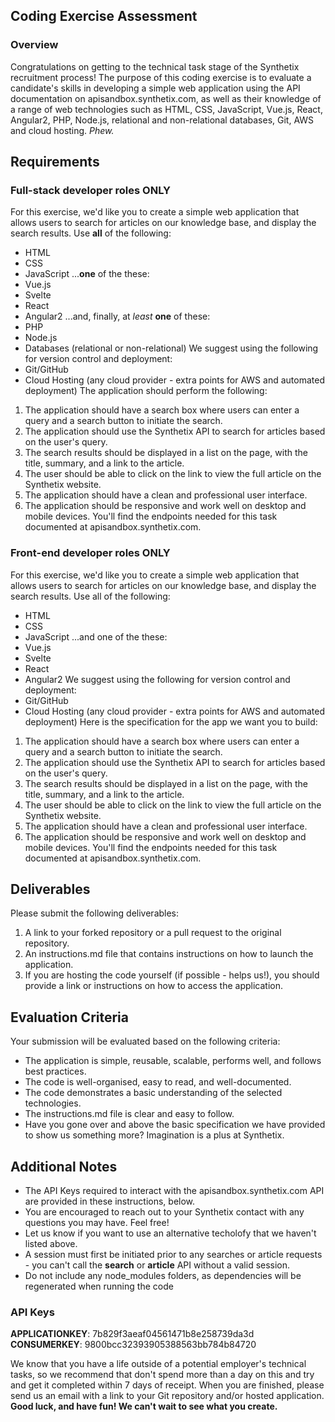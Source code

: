 
## Coding Exercise Assessment
### Overview
Congratulations on getting to the technical task stage of the Synthetix recruitment process!
The purpose of this coding exercise is to evaluate a candidate's skills in developing a simple web application using the API documentation on apisandbox.synthetix.com, as well as their knowledge of a range of web technologies such as HTML, CSS, JavaScript, Vue.js, React, Angular2, PHP, Node.js, relational and non-relational databases, Git, AWS and cloud hosting.  *Phew.*
## Requirements
### Full-stack developer roles ONLY
For this exercise, we'd like you to create a simple web application that allows users to search for articles on our knowledge base, and display the search results.  Use **all** of the following:
-   HTML
-   CSS
-   JavaScript
...**one** of the these:
-   Vue.js
-   Svelte
-   React
-   Angular2
...and, finally, at *least* **one** of these:
-   PHP
-   Node.js
-   Databases (relational or non-relational)
We suggest using the following for version control and deployment:
-   Git/GitHub
-   Cloud Hosting (any cloud provider - extra points for AWS and automated deployment)
The application should perform the following:
1.  The application should have a search box where users can enter a query and a search button to initiate the search.
2.  The application should use the Synthetix API to search for articles based on the user's query.
3.  The search results should be displayed in a list on the page, with the title, summary, and a link to the article.
4.  The user should be able to click on the link to view the full article on the Synthetix website.
5.  The application should have a clean and professional user interface.
6.  The application should be responsive and work well on desktop and mobile devices.
You'll find the endpoints needed for this task documented at apisandbox.synthetix.com.
### Front-end  developer roles ONLY
For this exercise, we'd like you to create a simple web application that allows users to search for articles on our knowledge base, and display the search results.  Use all of the following:
-   HTML
-   CSS
-   JavaScript
...and one of the these:
-   Vue.js
-   Svelte
-   React
-   Angular2
We suggest using the following for version control and deployment:
-   Git/GitHub
-   Cloud Hosting (any cloud provider - extra points for AWS and automated deployment)
Here is the specification for the app we want you to build:
1.  The application should have a search box where users can enter a query and a search button to initiate the search.
2.  The application should use the Synthetix API to search for articles based on the user's query.
3.  The search results should be displayed in a list on the page, with the title, summary, and a link to the article.
4.  The user should be able to click on the link to view the full article on the Synthetix website.
5.  The application should have a clean and professional user interface.
6.  The application should be responsive and work well on desktop and mobile devices.
You'll find the endpoints needed for this task documented at apisandbox.synthetix.com.
## Deliverables
Please submit the following deliverables:
1.  A link to your forked repository or a pull request to the original repository.
2.  An instructions.md file that contains instructions on how to launch the application.
3.  If you are hosting the code yourself (if possible - helps us!), you should provide a link or instructions on how to access the application.
## Evaluation Criteria
Your submission will be evaluated based on the following criteria:
-	The application is simple, reusable, scalable, performs well, and follows best practices.
- 	The code is well-organised, easy to read, and well-documented.
- 	The code demonstrates a basic understanding of the selected technologies.
- 	The instructions.md file is clear and easy to follow.
-	Have you gone over and above the basic specification we have provided to show us something more?  Imagination is a plus at Synthetix.
## Additional Notes
-   The API Keys required to interact with the apisandbox.synthetix.com API are provided in these instructions, below.
-   You are encouraged to reach out to your Synthetix contact with any questions you may have.  Feel free!
-   Let us know if you want to use an alternative techolofy that we haven't listed above.
-   A session must first be initiated prior to any searches or article requests - you can't call the **search** or **article** API without a valid session.
-   Do not include any node_modules folders, as dependencies will be regenerated when running the code
### API Keys
**APPLICATIONKEY**: 7b829f3aeaf04561471b8e258739da3d
**CONSUMERKEY**: 9800bcc32393905388563bb784b84720

We know that you have a life outside of a potential employer's technical tasks, so we recommend that don't spend more than a day on this and try and get it completed within 7 days of receipt.  When you are finished, please send us an email with a link to your Git repository and/or hosted application.
**Good luck, and have fun!  We can't wait to see what you create.**
